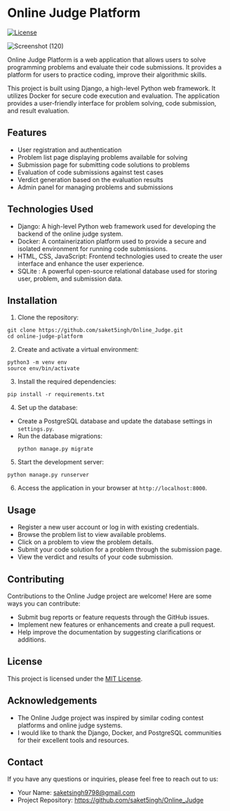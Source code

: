 
# Online Judge Platform

[![License](https://img.shields.io/badge/license-MIT-blue.svg)](https://opensource.org/licenses/MIT)

![Screenshot (120)](https://github.com/saket5ingh/Online_Judge/assets/99411565/2e90a863-de0d-479c-b451-82a96f8537eb)

Online Judge Platform is a web application that allows users to solve programming problems and evaluate their code submissions. It provides a platform for users to practice coding, improve their algorithmic skills.

This project is built using Django, a high-level Python web framework. It utilizes Docker for secure code execution and evaluation. The application provides a user-friendly interface for problem solving, code submission, and result evaluation.

## Features

- User registration and authentication
- Problem list page displaying problems available for solving
- Submission page for submitting code solutions to problems
- Evaluation of code submissions against test cases
- Verdict generation based on the evaluation results
- Admin panel for managing problems and submissions

## Technologies Used

- Django: A high-level Python web framework used for developing the backend of the online judge system.
- Docker: A containerization platform used to provide a secure and isolated environment for running code submissions.
- HTML, CSS, JavaScript: Frontend technologies used to create the user interface and enhance the user experience.
- SQLite : A powerful open-source relational database used for storing user, problem, and submission data.

## Installation
1. Clone the repository:

```shell
git clone https://github.com/saket5ingh/Online_Judge.git
cd online-judge-platform
```

2. Create and activate a virtual environment:
```shell
python3 -m venv env
source env/bin/activate
```

3. Install the required dependencies:
```
pip install -r requirements.txt
```

4. Set up the database:
- Create a PostgreSQL database and update the database settings in `settings.py`.
- Run the database migrations:
  ```
  python manage.py migrate
  ```

5. Start the development server:
```
python manage.py runserver
```

6. Access the application in your browser at `http://localhost:8000`.

## Usage

- Register a new user account or log in with existing credentials.
- Browse the problem list to view available problems.
- Click on a problem to view the problem details.
- Submit your code solution for a problem through the submission page.
- View the verdict and results of your code submission.

## Contributing

Contributions to the Online Judge project are welcome! Here are some ways you can contribute:
- Submit bug reports or feature requests through the GitHub issues.
- Implement new features or enhancements and create a pull request.
- Help improve the documentation by suggesting clarifications or additions.

## License

This project is licensed under the [MIT License](LICENSE).

## Acknowledgements

- The Online Judge project was inspired by similar coding contest platforms and online judge systems.
- I would like to thank the Django, Docker, and PostgreSQL communities for their excellent tools and resources.
  
## Contact
If you have any questions or inquiries, please feel free to reach out to us:

- Your Name: saketsingh9798@gmail.com
- Project Repository: https://github.com/saket5ingh/Online_Judge

